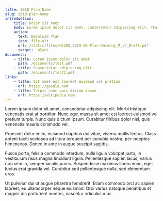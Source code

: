 ```yaml
---
title: 2018 Plan Name
slug: 2018-plan-name
introduction:
    title: Dolor Sit Amet
    body: Lorem ipsum dolor sit amet, consectetur adipiscing elit. Proin convallis cursus lectus eu iaculis. Mauris pulvinar nisi metus, vitae facilisis risus aliquam at.
    action:
      text: Download Plan
      icon: file-alt
      url: /static/files/H1205_2019-SB-Plan-Harmony_M_v4_Draft.pdf
      target: _blank
documents:
    - title: Lorem ipsum dolor sit amet
      path: /documents/test.pdf
    - title: Consectetur adipiscing elit
      path: /documents/test2.pdf
links:
    - title: Sit amet est laoreet euismod vel pretium
      url: https://google.com
    - title: Turpis nunc quis dictum ipsum
      url: https://wikipedia.com
---
```

Lorem ipsum dolor sit amet, consectetur adipiscing elit. Morbi tristique venenatis erat at porttitor. Nunc eget massa sit amet est laoreet euismod vel pretium turpis. Nunc quis dictum ipsum. Curabitur finibus dolor nisl, quis venenatis mauris commodo vel.

Praesent dolor enim, euismod dapibus dui vitae, viverra mollis lectus. Class aptent taciti sociosqu ad litora torquent per conubia nostra, per inceptos himenaeos. Donec in ante in augue suscipit sagittis.

Fusce porta, felis a commodo interdum, nulla ligula volutpat justo, in vestibulum risus magna tincidunt ligula. Pellentesque sapien lacus, varius non sem in, semper iaculis purus. Suspendisse maximus libero enim, eget luctus erat gravida vel. Curabitur sed pellentesque nulla, sed elementum eros.

Ut pulvinar dui ut augue pharetra hendrerit. Etiam commodo orci ac sapien laoreet, eu ullamcorper neque euismod. Orci varius natoque penatibus et magnis dis parturient montes, nascetur ridiculus mus.